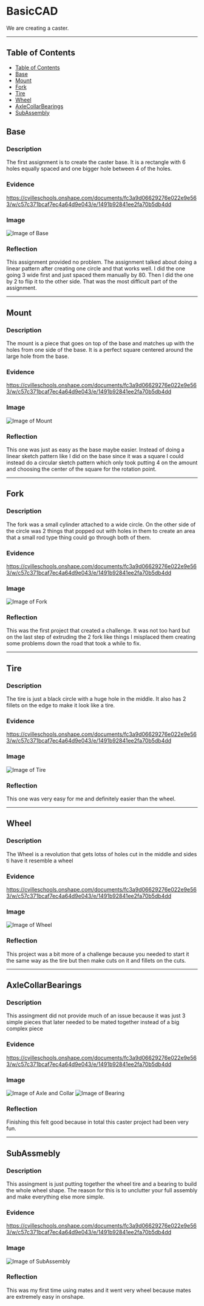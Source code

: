 # BasicCAD

We are creating a caster.

---
## Table of Contents
* [Table of Contents](#Table-of-Contents)
* [Base](#Base)
* [Mount](#Mount)
* [Fork](#Fork)
* [Tire](#Tire)
* [Wheel](#Wheel)
* [AxleCollarBearings](#AxleCollarBearings)
* [SubAssembly](#SubAssembly)

## Base

### Description

The first assignment is to create the caster base. It is a rectangle with 6 holes equally spaced and one bigger hole between 4 of the holes.

### Evidence

https://cvilleschools.onshape.com/documents/fc3a9d06629276e022e9e563/w/c57c371bcaf7ec4a64d9e043/e/1491b92841ee2fa70b5db4dd

### Image

![Image of Base](https://github.com/Olindsa32/BasicCAD/blob/master/CasterProject/Images/CasterBase.png?raw=true)

### Reflection

This assignment provided no problem. The assignment talked about doing a linear pattern after creating one circle and that works well. I did the one going 3 wide first and just spaced them manually by 80. Then I did the one by 2 to flip it to the other side. That was the most difficult part of the assignment.
 
---


## Mount

### Description

The mount is a piece that goes on top of the base and matches up with the holes from one side of the base. It is a perfect square centered around the large hole from the base.

### Evidence

https://cvilleschools.onshape.com/documents/fc3a9d06629276e022e9e563/w/c57c371bcaf7ec4a64d9e043/e/1491b92841ee2fa70b5db4dd

### Image

![Image of Mount](https://github.com/Olindsa32/BasicCAD/blob/master/CasterProject/Images/CasterMount.png?raw=true)

### Reflection

This one was just as easy as the base maybe easier. Instead of doing a linear sketch pattern like I did on the base since it was a square I could instead do a circular sketch pattern which only took putting 4 on the amount and choosing the center of the square for the rotation point.

---


## Fork

### Description

The fork was a small cylinder attached to a wide circle. On the other side of the circle was 2 things that popped out with holes in them to create an area that a small rod type thing could go through both of them.

### Evidence

https://cvilleschools.onshape.com/documents/fc3a9d06629276e022e9e563/w/c57c371bcaf7ec4a64d9e043/e/1491b92841ee2fa70b5db4dd

### Image

![Image of Fork](https://github.com/Olindsa32/BasicCAD/blob/master/CasterProject/Images/CasterFork.png?raw=true)

### Reflection

This was the first project that created a challenge. It was not too hard but on the last step of extruding the 2 fork like things I misplaced them creating some problems down the road that took a while to fix.

---


## Tire

### Description

The tire is just a black circle with a huge hole in the middle. It also has 2 fillets on the edge to make it look like a tire.

### Evidence

https://cvilleschools.onshape.com/documents/fc3a9d06629276e022e9e563/w/c57c371bcaf7ec4a64d9e043/e/1491b92841ee2fa70b5db4dd

### Image

![Image of Tire](https://github.com/Olindsa32/BasicCAD/blob/master/CasterProject/Images/CasterTire.png?raw=true)


### Reflection

This one was very easy for me and definitely easier than the wheel.

---


## Wheel

### Description

The Wheel is a revolution that gets lotss of holes cut in the middle and sides ti have it resemble a wheel

### Evidence

https://cvilleschools.onshape.com/documents/fc3a9d06629276e022e9e563/w/c57c371bcaf7ec4a64d9e043/e/1491b92841ee2fa70b5db4dd

### Image

![Image of Wheel](https://github.com/Olindsa32/BasicCAD/blob/master/CasterProject/Images/CasterWheel.png?raw=true)

### Reflection

This project was a bit more of a challenge because you needed to start it the same way as the tire but then make cuts on it and fillets on the cuts.

---


## AxleCollarBearings

### Description

This assingment did not provide much of an issue because it was just 3 simple pieces that later needed to be mated together instead of a big complex piece

### Evidence

https://cvilleschools.onshape.com/documents/fc3a9d06629276e022e9e563/w/c57c371bcaf7ec4a64d9e043/e/1491b92841ee2fa70b5db4dd

### Image

![Image of Axle and Collar](https://github.com/Olindsa32/BasicCAD/blob/master/CasterProject/Images/CasterAxleCollar.png?raw=true)
![Image of Bearing](https://github.com/Olindsa32/BasicCAD/blob/master/CasterProject/Images/CasterBearing.png?raw=true)

### Reflection

Finishing this felt good because in total this caster project had been very fun.

---


## SubAssmebly

### Description

This assingment is just putting together the wheel tire and a bearing to build the whole wheel shape. The reason for this is to unclutter your full assembly and make everything else more simple.

### Evidence

https://cvilleschools.onshape.com/documents/fc3a9d06629276e022e9e563/w/c57c371bcaf7ec4a64d9e043/e/1491b92841ee2fa70b5db4dd

### Image

![Image of SubAssembly](https://github.com/Olindsa32/BasicCAD/blob/master/CasterProject/Images/CasterSubAssembly.png?raw=true)

### Reflection

This was my first time using mates and it went very wheel because mates are extremely easy in onshape.
